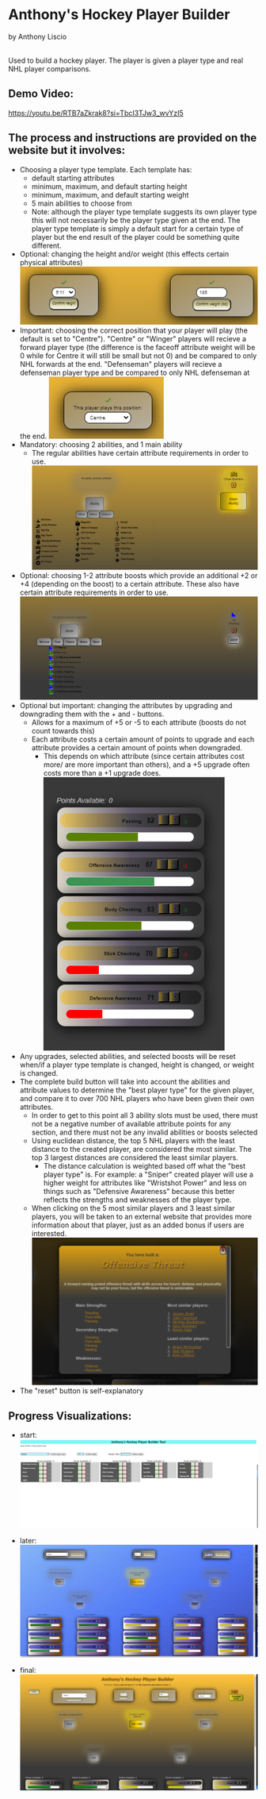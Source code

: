 # Anthony's Hockey Player Builder
by Anthony Liscio
<br></br>

Used to build a hockey player.  The player is given a player type and real NHL player comparisons.

## Demo Video:
https://youtu.be/RTB7aZkrak8?si=TbcI3TJw3_wvYzI5

## The process and instructions are provided on the website but it involves:
- Choosing a player type template.  Each template has:
  - default starting attributes
  - minimum, maximum, and default starting height
  - minimum, maximum, and default starting weight
  - 5 main abilities to choose from
  - Note: although the player type template suggests its own player type this will not necessarily be the player type given at the end.  The player type template is simply a default start for a certain type of player but the end result of the player could be something quite different.
- Optional: changing the height and/or weight (this effects certain physical attributes) ![](assets/height-weight.png)
- Important: choosing the correct position that your player will play (the default is set to "Centre").  "Centre" or "Winger" players will recieve a forward player type (the difference is the faceoff attribute weight will be 0 while for Centre it will still be small but not 0) and be compared to only NHL forwards at the end.  "Defenseman" players will recieve a defenseman player type and be compared to only NHL defenseman at the end.  ![](assets/position.png)
- Mandatory: choosing 2 abilities, and 1 main ability
  - The regular abilities have certain attribute requirements in order to use.  ![](assets/abilities.png)
- Optional: choosing 1-2 attribute boosts which provide an additional +2 or +4 (depending on the boost) to a certain attribute.  These also have certain attribute requirements in order to use.  ![](assets/boosts.png)
- Optional but important: changing the attributes by upgrading and downgrading them with the + and - buttons.
  - Allows for a maximum of +5 or -5 to each attribute (boosts do not count towards this)
  - Each attribute costs a certain amount of points to upgrade and each attribute provides a certain amount of points when downgraded.
    - This depends on which attribute (since certain attributes cost more/ are more important than others), and a +5 upgrade often costs more than a +1 upgrade does.  ![](assets/attributes.png)
- Any upgrades, selected abilities, and selected boosts will be reset when/if a player type template is changed, height is changed, or weight is changed.
- The complete build button will take into account the abilities and attribute values to determine the "best player type" for the given player, and compare it to over 700 NHL players who have been given their own attributes.
  - In order to get to this point all 3 ability slots must be used, there must not be a negative number of available attribute points for any section, and there must not be any invalid abilities or boosts selected
  - Using euclidean distance, the top 5 NHL players with the least distance to the created player, are considered the most similar.  The top 3 largest distances are considered the least similar players.
    - The distance calculation is weighted based off what the "best player type" is.  For example: a "Sniper" created player will use a higher weight for attributes like "Wristshot Power" and less on things such as "Defensive Awareness" because this better reflects the strengths and weaknesses of the player type.
  - When clicking on the 5 most similar players and 3 least similar players, you will be taken to an external website that provides more information about that player, just as an added bonus if users are interested.  ![](assets/complete-build.png)
- The "reset" button is self-explanatory


## Progress Visualizations:
- start:
![original version](assets/version1.png)

- later:
![second version](assets/version-2.png)

- final:
![final version](assets/final-version.png)